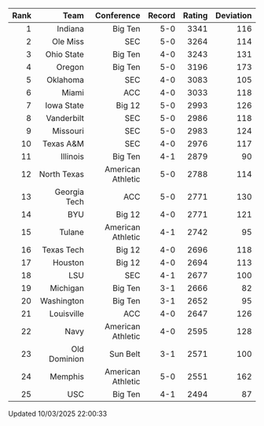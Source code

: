 | Rank  | Team                 | Conference           | Record   | Rating | Deviation |
| ---:  | ---:                 | ---:                 | ---:     | ---:   | ---:      |
| 1     | Indiana              | Big Ten              | 5-0      | 3341   | 116       |
| 2     | Ole Miss             | SEC                  | 5-0      | 3264   | 114       |
| 3     | Ohio State           | Big Ten              | 4-0      | 3243   | 131       |
| 4     | Oregon               | Big Ten              | 5-0      | 3196   | 173       |
| 5     | Oklahoma             | SEC                  | 4-0      | 3083   | 105       |
| 6     | Miami                | ACC                  | 4-0      | 3033   | 118       |
| 7     | Iowa State           | Big 12               | 5-0      | 2993   | 126       |
| 8     | Vanderbilt           | SEC                  | 5-0      | 2986   | 118       |
| 9     | Missouri             | SEC                  | 5-0      | 2983   | 124       |
| 10    | Texas A&M            | SEC                  | 4-0      | 2976   | 117       |
| 11    | Illinois             | Big Ten              | 4-1      | 2879   | 90        |
| 12    | North Texas          | American Athletic    | 5-0      | 2788   | 114       |
| 13    | Georgia Tech         | ACC                  | 5-0      | 2771   | 130       |
| 14    | BYU                  | Big 12               | 4-0      | 2771   | 121       |
| 15    | Tulane               | American Athletic    | 4-1      | 2742   | 95        |
| 16    | Texas Tech           | Big 12               | 4-0      | 2696   | 118       |
| 17    | Houston              | Big 12               | 4-0      | 2694   | 113       |
| 18    | LSU                  | SEC                  | 4-1      | 2677   | 100       |
| 19    | Michigan             | Big Ten              | 3-1      | 2666   | 82        |
| 20    | Washington           | Big Ten              | 3-1      | 2652   | 95        |
| 21    | Louisville           | ACC                  | 4-0      | 2647   | 126       |
| 22    | Navy                 | American Athletic    | 4-0      | 2595   | 128       |
| 23    | Old Dominion         | Sun Belt             | 3-1      | 2571   | 100       |
| 24    | Memphis              | American Athletic    | 5-0      | 2551   | 162       |
| 25    | USC                  | Big Ten              | 4-1      | 2494   | 87        |

Updated 10/03/2025 22:00:33
